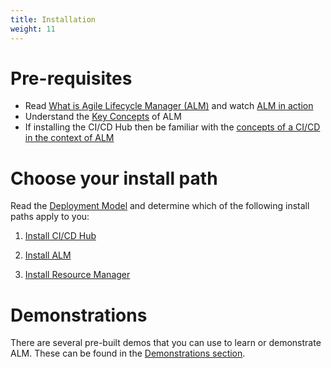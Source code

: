 ```yaml
---
title: Installation
weight: 11
---
```


# Pre-requisites
* Read [What is Agile Lifecycle Manager (ALM)](/what-is-stratoss) and watch [ALM in action](/what-is-stratoss/#watch-stratoss-lm-in-action)
* Understand the [Key Concepts](/key-concepts) of ALM
* If installing the CI/CD Hub then be familiar with the [concepts of a CI/CD in the context of ALM](/user-guides/cicd/introduction/#introduction)

# Choose your install path
Read the [Deployment Model](/reference/deployment-model) and determine which of the following install paths apply to you:

1. [Install CI/CD Hub](/installation/cicdhub/cicd-hub-start)

2. [Install ALM](/installation/lm/alm-start)

3. [Install Resource Manager](/installation/resource-manager/rm-overview)

# Demonstrations
There are several pre-built demos that you can use to learn or demonstrate ALM. These can be found in the
[Demonstrations section](/best-practices/demos/introduction/).




